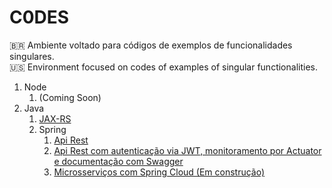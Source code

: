 # C0DES
:brazil: Ambiente voltado para códigos de exemplos de funcionalidades singulares.</br>
:us: Environment focused on codes of examples of singular functionalities.

1. Node
    1. (Coming Soon)
1. Java
    1. [JAX-RS](https://github.com/devAlbuquerque/C0DES/tree/master/java/JAX-RS-Carrinho_Compras) 
    1. Spring
        1. [Api Rest](https://github.com/devAlbuquerque/C0DES/tree/master/java/spring/api-rest/forum)
        1. [Api Rest com autenticação via JWT, monitoramento por Actuator e documentação com Swagger](https://github.com/devAlbuquerque/C0DES/tree/master/java/spring/api-rest-security-jwt)
        1. [Microsserviços com Spring Cloud (Em construção)](https://github.com/devAlbuquerque/C0DES/tree/master/java/spring/microsservicos/microsservico-com-spring-cloud)